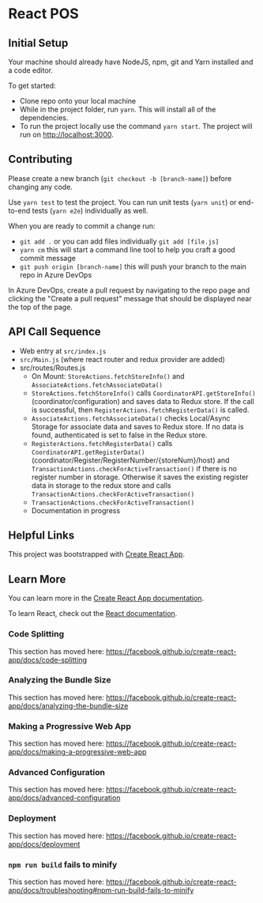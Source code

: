 # React POS

## Initial Setup

Your machine should already have NodeJS, npm, git and Yarn installed and a code editor.

To get started:

- Clone repo onto your local machine
- While in the project folder, run `yarn`. This will install all of the dependencies.
- To run the project locally use the command `yarn start`. The project will run on [http://localhost:3000](http://localhost:3000).

## Contributing

Please create a new branch (`git checkout -b [branch-name]`) before changing any code.

Use `yarn test` to test the project. You can run unit tests (`yarn unit`) or end-to-end tests (`yarn e2e`) individually as well.

When you are ready to commit a change run:

- `git add .` or you can add files individually `git add [file.js]`
- `yarn cm` this will start a command line tool to help you craft a good commit message
- `git push origin [branch-name]` this will push your branch to the main repo in Azure DevOps

In Azure DevOps, create a pull request by navigating to the repo page and clicking the "Create a pull request" message that should be displayed near the top of the page.

## API Call Sequence

- Web entry at `src/index.js`
- `src/Main.js` (where react router and redux provider are added)
- src/routes/Routes.js
  - On Mount: `StoreActions.fetchStoreInfo()` and `AssociateActions.fetchAssociateData()`
  - `StoreActions.fetchStoreInfo()` calls `CoordinatorAPI.getStoreInfo()` (coordinator/configuration) and saves data to Redux store. If the call is successful, then `RegisterActions.fetchRegisterData()` is called.
  - `AssociateActions.fetchAssociateData()` checks Local/Async Storage for associate data and saves to Redux store. If no data is found, authenticated is set to false in the Redux store.
  - `RegisterActions.fetchRegisterData()` calls `CoordinatorAPI.getRegisterData()` (coordinator/Register/RegisterNumber/{storeNum}/host) and `TransactionActions.checkForActiveTransaction()` if there is no register number in storage. Otherwise it saves the existing register data in storage to the redux store and calls `TransactionActions.checkForActiveTransaction()`
  - `TransactionActions.checkForActiveTransaction()`
  - Documentation in progress

## Helpful Links

This project was bootstrapped with [Create React App](https://github.com/facebook/create-react-app).

## Learn More

You can learn more in the [Create React App documentation](https://facebook.github.io/create-react-app/docs/getting-started).

To learn React, check out the [React documentation](https://reactjs.org/).

### Code Splitting

This section has moved here: https://facebook.github.io/create-react-app/docs/code-splitting

### Analyzing the Bundle Size

This section has moved here: https://facebook.github.io/create-react-app/docs/analyzing-the-bundle-size

### Making a Progressive Web App

This section has moved here: https://facebook.github.io/create-react-app/docs/making-a-progressive-web-app

### Advanced Configuration

This section has moved here: https://facebook.github.io/create-react-app/docs/advanced-configuration

### Deployment

This section has moved here: https://facebook.github.io/create-react-app/docs/deployment

### `npm run build` fails to minify

This section has moved here: https://facebook.github.io/create-react-app/docs/troubleshooting#npm-run-build-fails-to-minify
